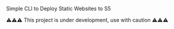 Simple CLI to Deploy Static Websites to S5

⚠️⚠️⚠️ This project is under development, use with caution ⚠️⚠️⚠️
